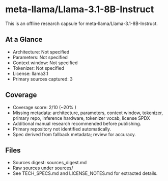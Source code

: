 # meta-llama/Llama-3.1-8B-Instruct

This is an offline research capsule for meta-llama/Llama-3.1-8B-Instruct.

## At a Glance
- Architecture: Not specified
- Parameters: Not specified
- Context window: Not specified
- Tokenizer: Not specified
- License: llama3.1
- Primary sources captured: 3

## Coverage

- Coverage score: 2/10 (~20% )
- Missing metadata: architecture, parameters, context window, tokenizer, primary repo, inference hardware, tokenizer vocab, license SPDX
- Additional manual research recommended before publishing.
- Primary repository not identified automatically.
- Spec derived from fallback metadata; review for accuracy.

## Files
- Sources digest: sources_digest.md
- Raw sources under sources/
- See TECH_SPECS.md and LICENSE_NOTES.md for extracted details.
